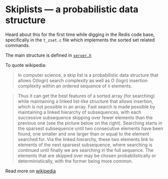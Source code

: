 # Skiplists — a probabilistic data structure

Heard about this for the first time while digging in the Redis code base,
specifically in the `t_zset.c` file which implements the sorted set related
commands.

The main structure is defined in [`server.h`][1]

To quote wikipedia:

> In computer science, a skip list is a probabilistic data structure that
> allows O(logn) search complexity as well as O (logn) insertion complexity
> within an ordered sequence of n elements.

> Thus it can get the best features of a sorted array (for searching) while
> maintaining a linked list-like structure that allows insertion, which is not
> possible in an array. Fast search is made possible by maintaining a linked
> hierarchy of subsequences, with each successive subsequence skipping over fewer
> elements than the previous one (see the picture below on the right). Searching
> starts in the sparsest subsequence until two consecutive elements have been
> found, one smaller and one larger than or equal to the element searched for.
> Via the linked hierarchy, these two elements link to elements of the next
> sparsest subsequence, where searching is continued until finally we are
> searching in the full sequence. The elements that are skipped over may be
> chosen probabilistically or deterministically, with the former being more
> common.


Read more on [wikipedia][2]

[1]:https://github.com/antirez/redis/blob/6.0/src/server.h#L899-L914
[2]:https://en.wikipedia.org/wiki/Skip_list


